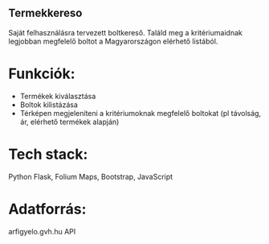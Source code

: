 ## Termekkereso
Saját felhasználásra tervezett boltkereső. 
Találd meg a kritériumaidnak legjobban megfelelő boltot a Magyarországon elérhető listából.

# Funkciók:
- Termékek kiválasztása
- Boltok kilistázása
- Térképen megjeleníteni a kritériumoknak megfelelő boltokat (pl távolság, ár, elérhető termékek alapján)

# Tech stack:
Python Flask, Folium Maps, Bootstrap, JavaScript

# Adatforrás:
arfigyelo.gvh.hu API


